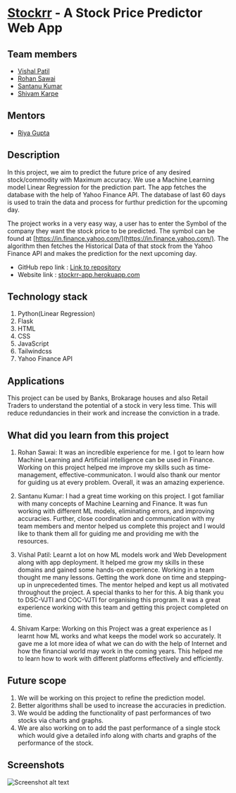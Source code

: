 
# [Stockrr](https://stockrr-app.herokuapp.com/home) - A Stock Price Predictor Web App


## Team members
* [Vishal Patil](https://github.com/SpecTEviL)
* [Rohan Sawai](https://github.com/rohansawai)
* [Santanu Kumar](https://github.com/santanukumar666)
* [Shivam Karpe](https://github.com/shivamk19)

## Mentors
* [Riya Gupta](https://github.com/RiyaGupta99)


## Description
In this project, we aim to predict the future price of any desired stock/commodity with Maximum accuracy. We use a Machine Learning model Linear Regression for the prediction part. The app fetches the database with the help of Yahoo Finance API. The database of last 60 days is used to train the data and process for furthur prediction for the upcoming day.

The project works in a very easy way, a user has to enter the Symbol of the company they want the stock price to be predicted. The symbol can be found at [https://in.finance.yahoo.com/](https://in.finance.yahoo.com/). The algorithm then fetches the Historical Data of that stock from the Yahoo Finance API and makes the prediction for the next upcoming day.  


* GitHub repo link : [Link to repository](https://github.com/SpecTEviL/Stockrr-App)
* Website link : [stockrr-app.herokuapp.com](https://stockrr-app.herokuapp.com/home)


## Technology stack
1. Python(Linear Regression)
2. Flask
3. HTML
4. CSS
5. JavaScript
6. Tailwindcss
7. Yahoo Finance API


## Applications
This project can be used by Banks, Brokarage houses and also Retail Traders to understand the potential of a stock in very less time. This will reduce redundancies in their work and increase the conviction in a trade.


## What did you learn from this project

1. Rohan Sawai: It was an incredible experience for me. I got to learn how Machine Learning and Artificial intelligence can be used in Finance. Working on this project helped me improve my skills such as time-management, effective-communicaton. I would also thank our mentor for guiding us at every problem. Overall, it was an amazing experience.

2. Santanu Kumar: I had a great time working on this project. I got familiar with many concepts of Machine Learning and Finance. It was fun working with different ML models, eliminating errors, and improving accuracies. Further, close coordination and communication with my team members and mentor helped us complete this project and I would like to thank them all for guiding me and providing me with the resources.

3. Vishal Patil: Learnt a lot on how ML models work and Web Development along with app deployment. It helped me grow my skills in these domains and gained some hands-on experience. Working in a team thought me many lessons. Getting the work done on time and stepping-up in unprecedented times. The mentor helped and kept us all motivated throughout the project. A special thanks to her for this. A big thank you to DSC-VJTI and COC-VJTI for organising this program. It was a great experience working with this team and getting this project completed on time.

4. Shivam Karpe: Working on this Project was a great experience as I learnt how ML works and what keeps the model work so accurately. It gave me a lot more idea of what we can do with the help of Internet and how the financial world may work in the coming years. This helped me to learn how to work with different platforms effectively and efficiently.


## Future scope
1. We will be working on this project to refine the prediction model.
2. Better algorithms shall be used to increase the accuracies in prediction. 
3. We would be adding the functionality of past performances of two stocks via charts and graphs.
4. We are also working on to add the past performance of a single stock which would give a detailed info along with charts and graphs of the performance of the stock.


## Screenshots
![Screenshot alt text](https://edtimes.in/wp-content/uploads/2018/09/NikeMeme10-640x633.jpg "Here is a screenshot")
